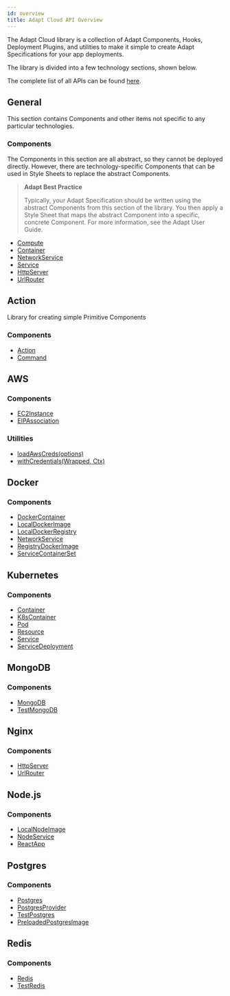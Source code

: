 ```yaml
---
id: overview
title: Adapt Cloud API Overview
---
```


The Adapt Cloud library is a collection of Adapt Components, Hooks,
Deployment Plugins, and utilities to make it simple to create Adapt Specifications for your app deployments.

The library is divided into a few technology sections, shown below.

The complete list of all APIs can be found [here](./cloud.md).

## General

This section contains Components and other items not specific to any particular technologies.

### Components

The Components in this section are all abstract, so they cannot be deployed directly.
However, there are technology-specific Components that can be used in Style Sheets to replace the abstract Components.

> **Adapt Best Practice**
>
> Typically, your Adapt Specification should be written using the abstract Components from this section of the library.
> You then apply a Style Sheet that maps the abstract Component into a specific, concrete Component.
> For more information, see the Adapt User Guide.

- [Compute](./cloud.compute.md)
- [Container](./cloud.container.md)
- [NetworkService](./cloud.networkservice.md)
- [Service](./cloud.service.md)
- [HttpServer](./cloud.http.httpserver.md)
- [UrlRouter](./cloud.http.urlrouter.md)

## Action

Library for creating simple Primitive Components

### Components

- [Action](./cloud.action.action.md)
- [Command](./cloud.action.command.md)

## AWS

### Components

- [EC2Instance](./cloud.aws.ec2instance.md)
- [EIPAssociation](./cloud.aws.eipassociation.md)

### Utilities

- [loadAwsCreds(options)](./cloud.aws.loadawscreds.md)
- [withCredentials(Wrapped, Ctx)](./cloud.aws.withcredentials.md)

## Docker

### Components

- [DockerContainer](./cloud.docker.dockercontainer.md)
- [LocalDockerImage](./cloud.docker.localdockerimage.md)
- [LocalDockerRegistry](./cloud.docker.localdockerregistry.md)
- [NetworkService](./cloud.docker.networkservice.md)
- [RegistryDockerImage](./cloud.docker.registrydockerimage.md)
- [ServiceContainerSet](./cloud.docker.servicecontainerset.md)

## Kubernetes

### Components

- [Container](./cloud.k8s.container.md)
- [K8sContainer](./cloud.k8s.k8scontainer.md)
- [Pod](./cloud.k8s.pod.md)
- [Resource](./cloud.k8s.resource.md)
- [Service](./cloud.k8s.service.md)
- [ServiceDeployment](./cloud.k8s.servicedeployment.md)

## MongoDB

### Components

- [MongoDB](./cloud.mongodb.mongodb.md)
- [TestMongoDB](./cloud.mongodb.testmongodb.md)

## Nginx

### Components

- [HttpServer](./cloud.nginx.httpserver.md)
- [UrlRouter](./cloud.nginx.urlrouter.md)

## Node.js

### Components

- [LocalNodeImage](./cloud.nodejs.localnodeimage.md)
- [NodeService](./cloud.nodejs.nodeservice.md)
- [ReactApp](./cloud.nodejs.reactapp.md)

## Postgres

### Components

- [Postgres](./cloud.postgres.postgres.md)
- [PostgresProvider](./cloud.postgres.postgresprovider.md)
- [TestPostgres](./cloud.postgres.testpostgres.md)
- [PreloadedPostgresImage](./cloud.postgres.preloadedpostgresimage.md)

## Redis

### Components

- [Redis](./cloud.redis.redis.md)
- [TestRedis](./cloud.redis.testredis.md)
